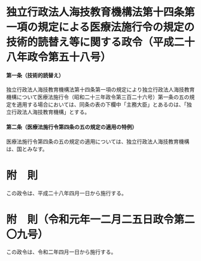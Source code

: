 # 独立行政法人海技教育機構法第十四条第一項の規定による医療法施行令の規定の技術的読替え等に関する政令（平成二十八年政令第五十八号）
#### 第一条（技術的読替え）
独立行政法人海技教育機構法第十四条第一項の規定により独立行政法人海技教育機構について医療法施行令（昭和二十三年政令第三百二十六号）第一条の五の規定を適用する場合においては、同条の表の下欄中「主務大臣」とあるのは、「独立行政法人海技教育機構」とする。
#### 第二条（医療法施行令第四条の五の規定の適用の特例）
医療法施行令第四条の五の規定の適用については、独立行政法人海技教育機構は、国とみなす。
# 附　則
この政令は、平成二十八年四月一日から施行する。
# 附　則（令和元年一二月二五日政令第二〇九号）
この政令は、令和二年四月一日から施行する。

